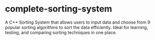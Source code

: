 # complete-sorting-system
A C++ Sorting System that allows users to input data and choose from 9 popular sorting algorithms to sort the data efficiently. Ideal for learning, testing, and comparing sorting techniques in one place.
